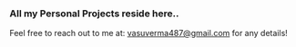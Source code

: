 ### All my Personal Projects reside here..

Feel free to reach out to me at: vasuverma487@gmail.com for any details!
